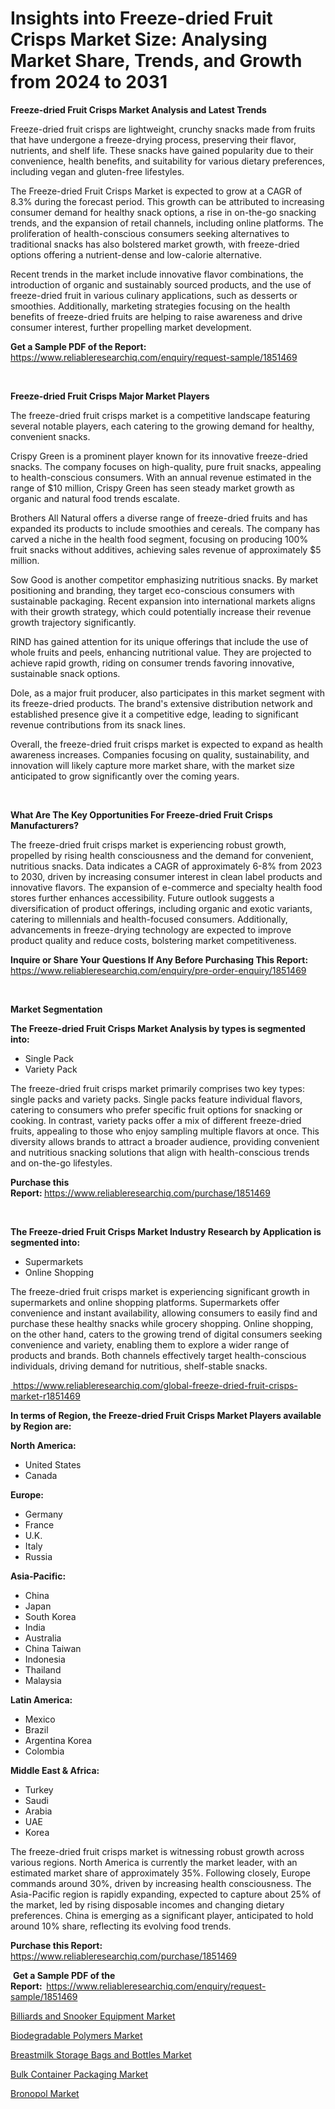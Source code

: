 <p><h1>Insights into Freeze-dried Fruit Crisps Market Size: Analysing Market Share, Trends, and Growth from 2024 to 2031</h1></p><p><strong>Freeze-dried Fruit Crisps Market Analysis and Latest Trends</strong></p>
<p><p>Freeze-dried fruit crisps are lightweight, crunchy snacks made from fruits that have undergone a freeze-drying process, preserving their flavor, nutrients, and shelf life. These snacks have gained popularity due to their convenience, health benefits, and suitability for various dietary preferences, including vegan and gluten-free lifestyles.</p><p>The Freeze-dried Fruit Crisps Market is expected to grow at a CAGR of 8.3% during the forecast period. This growth can be attributed to increasing consumer demand for healthy snack options, a rise in on-the-go snacking trends, and the expansion of retail channels, including online platforms. The proliferation of health-conscious consumers seeking alternatives to traditional snacks has also bolstered market growth, with freeze-dried options offering a nutrient-dense and low-calorie alternative.</p><p>Recent trends in the market include innovative flavor combinations, the introduction of organic and sustainably sourced products, and the use of freeze-dried fruit in various culinary applications, such as desserts or smoothies. Additionally, marketing strategies focusing on the health benefits of freeze-dried fruits are helping to raise awareness and drive consumer interest, further propelling market development.</p></p>
<p><strong>Get a Sample PDF of the Report:&nbsp;</strong> <a href="https://www.reliableresearchiq.com/enquiry/request-sample/1851469?utm_campaign=1472&utm_medium=2&utm_source=Github&utm_content=ia&utm_term=18102024&utm_id=freeze-dried-fruit-crisps">https://www.reliableresearchiq.com/enquiry/request-sample/1851469</a></p>
<p>&nbsp;</p>
<p><strong>Freeze-dried Fruit Crisps Major Market Players</strong></p>
<p><p>The freeze-dried fruit crisps market is a competitive landscape featuring several notable players, each catering to the growing demand for healthy, convenient snacks. </p><p>Crispy Green is a prominent player known for its innovative freeze-dried snacks. The company focuses on high-quality, pure fruit snacks, appealing to health-conscious consumers. With an annual revenue estimated in the range of $10 million, Crispy Green has seen steady market growth as organic and natural food trends escalate.</p><p>Brothers All Natural offers a diverse range of freeze-dried fruits and has expanded its products to include smoothies and cereals. The company has carved a niche in the health food segment, focusing on producing 100% fruit snacks without additives, achieving sales revenue of approximately $5 million.</p><p>Sow Good is another competitor emphasizing nutritious snacks. By market positioning and branding, they target eco-conscious consumers with sustainable packaging. Recent expansion into international markets aligns with their growth strategy, which could potentially increase their revenue growth trajectory significantly.</p><p>RIND has gained attention for its unique offerings that include the use of whole fruits and peels, enhancing nutritional value. They are projected to achieve rapid growth, riding on consumer trends favoring innovative, sustainable snack options.</p><p>Dole, as a major fruit producer, also participates in this market segment with its freeze-dried products. The brand's extensive distribution network and established presence give it a competitive edge, leading to significant revenue contributions from its snack lines.</p><p>Overall, the freeze-dried fruit crisps market is expected to expand as health awareness increases. Companies focusing on quality, sustainability, and innovation will likely capture more market share, with the market size anticipated to grow significantly over the coming years.</p></p>
<p>&nbsp;</p>
<p><strong>What Are The Key Opportunities For Freeze-dried Fruit Crisps Manufacturers?</strong></p>
<p><p>The freeze-dried fruit crisps market is experiencing robust growth, propelled by rising health consciousness and the demand for convenient, nutritious snacks. Data indicates a CAGR of approximately 6-8% from 2023 to 2030, driven by increasing consumer interest in clean label products and innovative flavors. The expansion of e-commerce and specialty health food stores further enhances accessibility. Future outlook suggests a diversification of product offerings, including organic and exotic variants, catering to millennials and health-focused consumers. Additionally, advancements in freeze-drying technology are expected to improve product quality and reduce costs, bolstering market competitiveness.</p></p>
<p><strong>Inquire or Share Your Questions If Any Before Purchasing This Report:</strong> <a href="https://www.reliableresearchiq.com/enquiry/pre-order-enquiry/1851469?utm_campaign=1472&utm_medium=2&utm_source=Github&utm_content=ia&utm_term=18102024&utm_id=freeze-dried-fruit-crisps">https://www.reliableresearchiq.com/enquiry/pre-order-enquiry/1851469</a></p>
<p>&nbsp;</p>
<p><strong>Market Segmentation</strong></p>
<p><strong>The Freeze-dried Fruit Crisps Market Analysis by types is segmented into:</strong></p>
<p><ul><li>Single Pack</li><li>Variety Pack</li></ul></p>
<p><p>The freeze-dried fruit crisps market primarily comprises two key types: single packs and variety packs. Single packs feature individual flavors, catering to consumers who prefer specific fruit options for snacking or cooking. In contrast, variety packs offer a mix of different freeze-dried fruits, appealing to those who enjoy sampling multiple flavors at once. This diversity allows brands to attract a broader audience, providing convenient and nutritious snacking solutions that align with health-conscious trends and on-the-go lifestyles.</p></p>
<p><strong>Purchase this Report:&nbsp;</strong><a href="https://www.reliableresearchiq.com/purchase/1851469?utm_campaign=1472&utm_medium=2&utm_source=Github&utm_content=ia&utm_term=18102024&utm_id=freeze-dried-fruit-crisps">https://www.reliableresearchiq.com/purchase/1851469</a></p>
<p>&nbsp;</p>
<p><strong>The Freeze-dried Fruit Crisps Market Industry Research by Application is segmented into:</strong></p>
<p><ul><li>Supermarkets</li><li>Online Shopping</li></ul></p>
<p><p>The freeze-dried fruit crisps market is experiencing significant growth in supermarkets and online shopping platforms. Supermarkets offer convenience and instant availability, allowing consumers to easily find and purchase these healthy snacks while grocery shopping. Online shopping, on the other hand, caters to the growing trend of digital consumers seeking convenience and variety, enabling them to explore a wider range of products and brands. Both channels effectively target health-conscious individuals, driving demand for nutritious, shelf-stable snacks.</p></p>
<p><a href="https://www.reliableresearchiq.com/global-freeze-dried-fruit-crisps-market-r1851469?utm_campaign=1472&utm_medium=2&utm_source=Github&utm_content=ia&utm_term=18102024&utm_id=freeze-dried-fruit-crisps">&nbsp;https://www.reliableresearchiq.com/global-freeze-dried-fruit-crisps-market-r1851469</a></p>
<p><strong>In terms of Region, the Freeze-dried Fruit Crisps Market Players available by Region are:</strong></p>
<p>
    <p> <strong> North America: </strong>
        <ul>
            <li>United States</li>
            <li>Canada</li>
        </ul>
        </p> 
    <p> <strong> Europe: </strong>
        <ul>
            <li>Germany</li>
            <li>France</li>
            <li>U.K.</li>
            <li>Italy</li>
            <li>Russia</li>
        </ul>
        </p> 
    <p> <strong> Asia-Pacific: </strong>
        <ul>
            <li>China</li>
            <li>Japan</li>
            <li>South Korea</li>
            <li>India</li>
            <li>Australia</li>
            <li>China Taiwan</li>
            <li>Indonesia</li>
            <li>Thailand</li>
            <li>Malaysia</li>
        </ul>
        </p> 
    <p> <strong> Latin America: </strong>
        <ul>
            <li>Mexico</li>
            <li>Brazil</li>
            <li>Argentina Korea</li>
            <li>Colombia</li>
        </ul>
        </p> 
    <p> <strong> Middle East & Africa: </strong>
        <ul>
            <li>Turkey</li>
            <li>Saudi</li>
            <li>Arabia</li>
            <li>UAE</li>
            <li>Korea</li>
        </ul>
    </p>
    </p>
<p><p>The freeze-dried fruit crisps market is witnessing robust growth across various regions. North America is currently the market leader, with an estimated market share of approximately 35%. Following closely, Europe commands around 30%, driven by increasing health consciousness. The Asia-Pacific region is rapidly expanding, expected to capture about 25% of the market, led by rising disposable incomes and changing dietary preferences. China is emerging as a significant player, anticipated to hold around 10% share, reflecting its evolving food trends.</p></p>
<p><strong>Purchase this Report: </strong><a href="https://www.reliableresearchiq.com/purchase/1851469?utm_campaign=1472&utm_medium=2&utm_source=Github&utm_content=ia&utm_term=18102024&utm_id=freeze-dried-fruit-crisps">https://www.reliableresearchiq.com/purchase/1851469</a></p>
<p>&nbsp;<strong>Get a Sample PDF of the Report:&nbsp;&nbsp;</strong><a href="https://www.reliableresearchiq.com/enquiry/request-sample/1851469?utm_campaign=1472&utm_medium=2&utm_source=Github&utm_content=ia&utm_term=18102024&utm_id=freeze-dried-fruit-crisps">https://www.reliableresearchiq.com/enquiry/request-sample/1851469</a></p>
<p><strong></strong></p>
<p><p><a href="https://www.linkedin.com/pulse/driving-forces-global-billiards-snooker-equipment-market-xkbwe?utm_campaign=1472&utm_medium=2&utm_source=Github&utm_content=ia&utm_term=18102024&utm_id=freeze-dried-fruit-crisps">Billiards and Snooker Equipment Market</a></p><p><a href="https://www.linkedin.com/pulse/biodegradable-polymers-market-innovations-trends-comprehensive-cywfe?utm_campaign=1472&utm_medium=2&utm_source=Github&utm_content=ia&utm_term=18102024&utm_id=freeze-dried-fruit-crisps">Biodegradable Polymers Market</a></p><p><a href="https://www.linkedin.com/pulse/disruption-innovation-breastmilk-storage-bags-bottles-nnbuc?utm_campaign=1472&utm_medium=2&utm_source=Github&utm_content=ia&utm_term=18102024&utm_id=freeze-dried-fruit-crisps">Breastmilk Storage Bags and Bottles Market</a></p><p><a href="https://www.linkedin.com/pulse/strategic-roadmap-success-global-bulk-container-packaging-g2ypc?utm_campaign=1472&utm_medium=2&utm_source=Github&utm_content=ia&utm_term=18102024&utm_id=freeze-dried-fruit-crisps">Bulk Container Packaging Market</a></p><p><a href="https://www.linkedin.com/pulse/global-bronopol-market-landscape-future-trends-strategic-forecast-msure?utm_campaign=1472&utm_medium=2&utm_source=Github&utm_content=ia&utm_term=18102024&utm_id=freeze-dried-fruit-crisps">Bronopol Market</a></p></p>